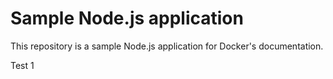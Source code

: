 # Sample Node.js application

This repository is a sample Node.js application for Docker's documentation.

Test 1

